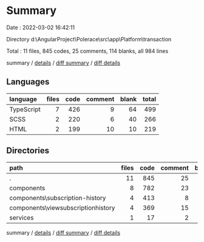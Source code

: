 # Summary

Date : 2022-03-02 16:42:11

Directory d:\AngularProject\Polerace\src\app\Platform\transaction

Total : 11 files,  845 codes, 25 comments, 114 blanks, all 984 lines

summary / [details](details.md) / [diff summary](diff.md) / [diff details](diff-details.md)

## Languages
| language | files | code | comment | blank | total |
| :--- | ---: | ---: | ---: | ---: | ---: |
| TypeScript | 7 | 426 | 9 | 64 | 499 |
| SCSS | 2 | 220 | 6 | 40 | 266 |
| HTML | 2 | 199 | 10 | 10 | 219 |

## Directories
| path | files | code | comment | blank | total |
| :--- | ---: | ---: | ---: | ---: | ---: |
| . | 11 | 845 | 25 | 114 | 984 |
| components | 8 | 782 | 23 | 100 | 905 |
| components\subscription-history | 4 | 413 | 8 | 54 | 475 |
| components\viewsubscriptionhistory | 4 | 369 | 15 | 46 | 430 |
| services | 1 | 17 | 2 | 8 | 27 |

summary / [details](details.md) / [diff summary](diff.md) / [diff details](diff-details.md)